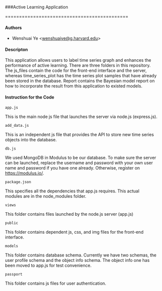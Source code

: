 ###Active Learning Application

============================================
#### Authors
* Wenshuai Ye \<wenshuaiye@g.harvard.edu\>

#### Descripton
This application allows users to label time series graph and enhances the performance of active learning. There are three folders in this repository. The js_files contain the code for the front-end interface and the server, whereas time_series_plot has the time series plot samples that have already been stored in the database. Report contains the Bayesian model report on how to incorporate the result from this application to existed models.

#### Instruction for the Code

```
app.js
```
This is the main node js file that launches the server via node.js (express.js).
```
add_data.js
```
This is an independent js file that provides the API to store new time series objects into the database.
```
db.js
```
We used MongoDB in Modulus to be our database. To make sure the server can be launched, replace the username and password with your own user name and password if you have one already. Otherwise, register on https://modulus.io/.
```
package.json
```
This specifies all the dependencies that app.js requires. This actual modules are in the node_modules folder.
```
views
```
This folder contains files launched by the node.js server (app.js)
```
public
```
This folder contains dependent js, css, and img files for the front-end interface.
```
models
```
This folder contains database schema. Currently we have two schemas, the user profile schema and the object info schema. The object info one has been moved to app.js for test convenience.
```
passport
```
This folder contains js files for user authentication.


